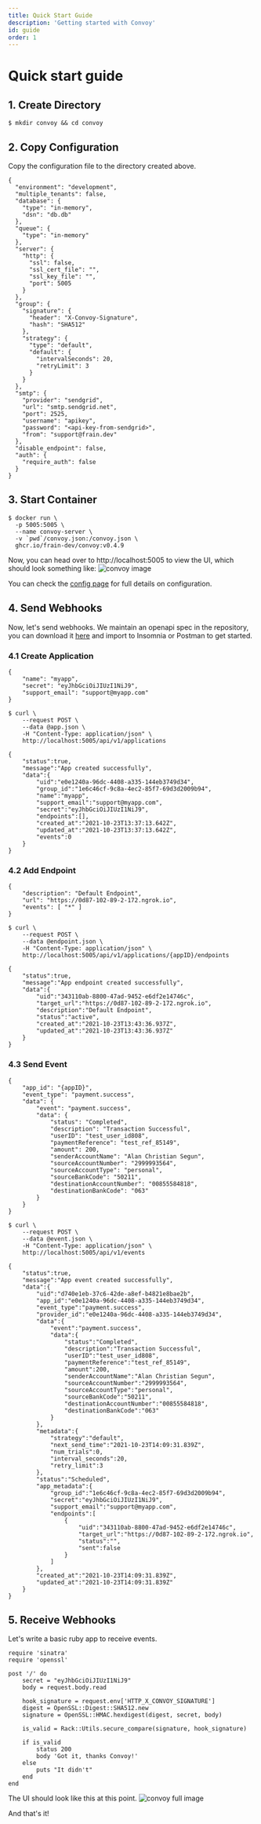 ```yaml
---
title: Quick Start Guide
description: 'Getting started with Convoy'
id: guide
order: 1
---
```


# Quick start guide

## 1. Create Directory

```bash[bash]
$ mkdir convoy && cd convoy
```

## 2. Copy Configuration

Copy the configuration file to the directory created above.

```json[convoy.json]
{
  "environment": "development",
  "multiple_tenants": false,
  "database": {
    "type": "in-memory",
    "dsn": "db.db"
  },
  "queue": {
    "type": "in-memory"
  },
  "server": {
    "http": {
      "ssl": false,
      "ssl_cert_file": "",
      "ssl_key_file": "",
      "port": 5005
    }
  },
  "group": {
    "signature": {
      "header": "X-Convoy-Signature",
      "hash": "SHA512"
    },
    "strategy": {
      "type": "default",
      "default": {
        "intervalSeconds": 20,
        "retryLimit": 3
      }
    }
  },
  "smtp": {
    "provider": "sendgrid",
    "url": "smtp.sendgrid.net",
    "port": 2525,
    "username": "apikey",
    "password": "<api-key-from-sendgrid>",
    "from": "support@frain.dev"
  },
  "disable_endpoint": false,
  "auth": {
    "require_auth": false
  }
}
```

## 3. Start Container

```bash[bash]
$ docker run \
  -p 5005:5005 \
  --name convoy-server \
  -v `pwd`/convoy.json:/convoy.json \
  ghcr.io/frain-dev/convoy:v0.4.9
```

Now, you can head over to http://localhost:5005 to view the UI, which should look something like:
![convoy image](../../docs-assets/convoy-ui.png)

You can check the [config page](./docs/configuration) for full details on configuration.

## 4. Send Webhooks

Now, let's send webhooks. We maintain an openapi spec in the repository, you can download it [here](https://raw.githubusercontent.com/frain-dev/convoy/main/docs/v3/openapi3.json) and import to Insomnia or Postman to get started.

### 4.1 Create Application

```json[Sample Payload]
{
    "name": "myapp",
    "secret": "eyJhbGciOiJIUzI1NiJ9",
    "support_email": "support@myapp.com"
}
```

```bash[bash]
$ curl \
    --request POST \
    --data @app.json \
    -H "Content-Type: application/json" \
    http://localhost:5005/api/v1/applications
```

```json[Response]
{
    "status":true,
    "message":"App created successfully",
    "data":{
        "uid":"e0e1240a-96dc-4408-a335-144eb3749d34",
        "group_id":"1e6c46cf-9c8a-4ec2-85f7-69d3d2009b94",
        "name":"myapp",
        "support_email":"support@myapp.com",
        "secret":"eyJhbGciOiJIUzI1NiJ9",
        "endpoints":[],
        "created_at":"2021-10-23T13:37:13.642Z",
        "updated_at":"2021-10-23T13:37:13.642Z",
        "events":0
    }
}
```

### 4.2 Add Endpoint

```json[Sample Payload]
{
    "description": "Default Endpoint",
    "url": "https://0d87-102-89-2-172.ngrok.io",
    "events": [ "*" ]
}
```

```bash[bash]
$ curl \
    --request POST \
    --data @endpoint.json \
    -H "Content-Type: application/json" \
    http://localhost:5005/api/v1/applications/{appID}/endpoints
```

```json[Response]
{
    "status":true,
    "message":"App endpoint created successfully",
    "data":{
        "uid":"343110ab-8800-47ad-9452-e6df2e14746c",
        "target_url":"https://0d87-102-89-2-172.ngrok.io",
        "description":"Default Endpoint",
        "status":"active",
        "created_at":"2021-10-23T13:43:36.937Z",
        "updated_at":"2021-10-23T13:43:36.937Z"
    }
}
```

### 4.3 Send Event

```json[Sample Payload]
{
	"app_id": "{appID}",
	"event_type": "payment.success",
	"data": {
		"event": "payment.success",
		"data": {
			"status": "Completed",
			"description": "Transaction Successful",
			"userID": "test_user_id808",
			"paymentReference": "test_ref_85149",
			"amount": 200,
			"senderAccountName": "Alan Christian Segun",
			"sourceAccountNumber": "2999993564",
			"sourceAccountType": "personal",
			"sourceBankCode": "50211",
			"destinationAccountNumber": "00855584818",
			"destinationBankCode": "063"
		}
	}
}
```

```bash[bash]
$ curl \
    --request POST \
    --data @event.json \
    -H "Content-Type: application/json" \
    http://localhost:5005/api/v1/events
```

```json[Response]
{
    "status":true,
    "message":"App event created successfully",
    "data":{
        "uid":"d740e1eb-37c6-42de-a8ef-b4821e8bae2b",
        "app_id":"e0e1240a-96dc-4408-a335-144eb3749d34",
        "event_type":"payment.success",
        "provider_id":"e0e1240a-96dc-4408-a335-144eb3749d34",
        "data":{
            "event":"payment.success",
            "data":{
                "status":"Completed",
                "description":"Transaction Successful",
                "userID":"test_user_id808",
                "paymentReference":"test_ref_85149",
                "amount":200,
                "senderAccountName":"Alan Christian Segun",
                "sourceAccountNumber":"2999993564",
                "sourceAccountType":"personal",
                "sourceBankCode":"50211",
                "destinationAccountNumber":"00855584818",
                "destinationBankCode":"063"
            }
        },
        "metadata":{
            "strategy":"default",
            "next_send_time":"2021-10-23T14:09:31.839Z",
            "num_trials":0,
            "interval_seconds":20,
            "retry_limit":3
        },
        "status":"Scheduled",
        "app_metadata":{
            "group_id":"1e6c46cf-9c8a-4ec2-85f7-69d3d2009b94",
            "secret":"eyJhbGciOiJIUzI1NiJ9",
            "support_email":"support@myapp.com",
            "endpoints":[
                {
                    "uid":"343110ab-8800-47ad-9452-e6df2e14746c",
                    "target_url":"https://0d87-102-89-2-172.ngrok.io",
                    "status":"",
                    "sent":false
                }
            ]
        },
        "created_at":"2021-10-23T14:09:31.839Z",
        "updated_at":"2021-10-23T14:09:31.839Z"
    }
}
```

## 5. Receive Webhooks

Let's write a basic ruby app to receive events.

```ruby[Ruby App]
require 'sinatra'
require 'openssl'

post '/' do
    secret = "eyJhbGciOiJIUzI1NiJ9"
    body = request.body.read

    hook_signature = request.env['HTTP_X_CONVOY_SIGNATURE']
    digest = OpenSSL::Digest::SHA512.new
    signature = OpenSSL::HMAC.hexdigest(digest, secret, body)

    is_valid = Rack::Utils.secure_compare(signature, hook_signature)

    if is_valid
        status 200
        body 'Got it, thanks Convoy!'
    else
        puts "It didn't"
    end
end

```

The UI should look like this at this point.
![convoy full image](../../docs-assets/convoy-full-ui.png)

And that's it!
